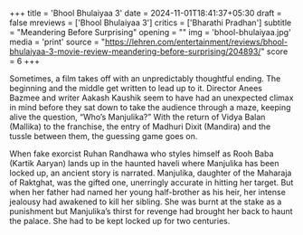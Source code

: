 +++
title = 'Bhool Bhulaiyaa 3'
date = 2024-11-01T18:41:37+05:30
draft = false
mreviews = ['Bhool Bhulaiyaa 3']
critics = ['Bharathi Pradhan']
subtitle = "Meandering Before Surprising"
opening = ""
img = 'bhool-bhulaiyaa.jpg'
media = 'print'
source = "https://lehren.com/entertainment/reviews/bhool-bhulaiyaa-3-movie-review-meandering-before-surprising/204893/"
score = 6
+++

Sometimes, a film takes off with an unpredictably thoughtful ending. The beginning and the middle get written to lead up to it. Director Anees Bazmee and writer Aakash Kaushik seem to have had an unexpected climax in mind before they sat down to take the audience through a maze, keeping alive the question, “Who’s Manjulika?” With the return of Vidya Balan (Mallika) to the franchise, the entry of Madhuri Dixit (Mandira) and the tussle between them, the guessing game goes on.

When fake exorcist Ruhan Randhawa who styles himself as Rooh Baba (Kartik Aaryan) lands up in the haunted haveli where Manjulika has been locked up, an ancient story is narrated. Manjulika, daughter of the Maharaja of Raktghat, was the gifted one, unerringly accurate in hitting her target. But when her father had named her young half-brother as his heir, her intense jealousy had awakened to kill her sibling. She was burnt at the stake as a punishment but Manjulika’s thirst for revenge had brought her back to haunt the palace. She had to be kept locked up for two centuries.

